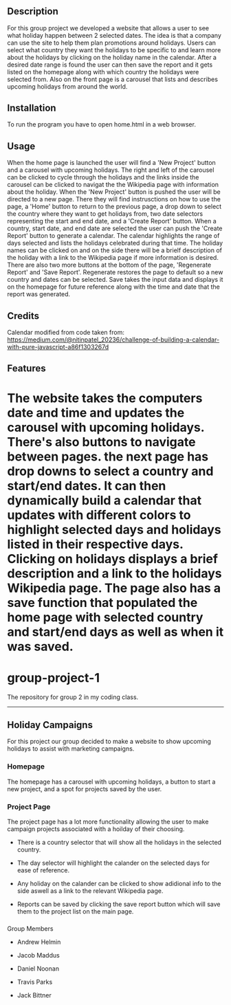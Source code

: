# <holiDATE>

## Description

<p>
For this group project we developed a website that allows a user to see what holiday happen between 2 selected dates.  The idea is that a company can use the site to help them plan promotions around holidays.  Users can select what country they want the holidays to be specific to and learn more about the holidays by clicking on the holiday name in the calendar.  After a desired date range is found the user can then save the report and it gets listed on the homepage along with which country the holidays were selected from.  Also on the front page is a carousel that lists and describes upcoming holidays from around the world.
<p>


## Installation

To run the program you have to open home.html in a web browser.

## Usage

When the home page is launched the user will find a 'New Project' button and a carousel with upcoming holidays.  The right and left of the carousel can be clicked to cycle through the holidays and the links inside the carousel can be clicked to navigat the the Wikipedia page with information about the holiday.  When the 'New Project' button is pushed the user will be directed to a new page.  There they will find instrusctions on how to use the page, a 'Home' button to return to the previous page, a drop down to select the country where they want to get holidays from, two date selectors representing the start and end date, and a 'Create Report' button.  When a country, start date, and end date are selected the user can push the 'Create Report' button to generate a calendar.  The calendar highlights the range of days selected and lists the holidays celebrated during that time.  The holiday names can be clicked on and on the side there will be a brielf description of the holiday with a link to the Wikipedia page if more information is desired.  There are also two more buttons at the bottom of the page, 'Regenerate Report' and 'Save Report'.  Regenerate restores the page to default so a new country and dates can be selected.  Save takes the input data and displays it on the homepage for future reference along with the time and date that the report was generated.

## Credits

Calendar modified from code taken from: https://medium.com/@nitinpatel_20236/challenge-of-building-a-calendar-with-pure-javascript-a86f1303267d

## Features

The website takes the computers date and time and updates the carousel with upcoming holidays.  There's also buttons to navigate between pages.  the next page has drop downs to select a country and start/end dates.  It can then dynamically build a calendar that updates with different colors to highlight selected days and holidays listed in their respective days.  Clicking on holidays displays a brief description and a link to the holidays Wikipedia page.  The page also has a save function that populated the home page with selected country and start/end days as well as when it was saved.
=======
# group-project-1

The repository for group 2 in my coding class.

---

## Holiday Campaigns

For this project our group decided to make a website to show upcoming holidays to assist with marketing campaigns.

### Homepage

The homepage has a carousel with upcoming holidays, a button to start a new project, and a spot for projects saved by the user.

### Project Page

The project page has a lot more functionality allowing the user to make campaign projects associated with a hoilday of their choosing.

* There is a country selector that will show all the holidays in the selected country.

* The day selector will highlight the calander on the selected days for ease of reference.

* Any holiday on the calander can be clicked to show adidional info to the side aswell as a link to the relevant Wikipedia page.

* Reports can be saved by clicking the save report button which will save them to the project list on the main page.

###

Group Members

* Andrew Helmin

* Jacob Maddus

* Daniel Noonan

* Travis Parks

* Jack Bittner
